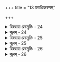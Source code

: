 +++
title = "13 पराधिकरणम्"

+++

<details><summary>विश्वास-प्रस्तुतिः - 24</summary>

24. सेतुं तीर्त्वेत्यधीतेः परिमितिवचनात् प्राप्यसम्बन्धितोक्ते-  
रन्याधिक्यश्रुतेरप्यतिवहननयात्कारणं प्रापकं स्यात् ।  
प्राप्यं त्वन्यद्भवेदित्यसदनवधिके कारणे प्राप्यतोक्तेः  
सेतुत्वाद्युक्तिरस्मिन् बहुभिरविहतां वृत्तिमङ्गीकरोतु ॥
</details>

<details><summary>मूलम् - 24</summary>

24. सेतुं तीर्त्वेत्यधीतेः परिमितिवचनात् प्राप्यसम्बन्धितोक्ते-  
रन्याधिक्यश्रुतेरप्यतिवहननयात्कारणं प्रापकं स्यात् ।  
प्राप्यं त्वन्यद्भवेदित्यसदनवधिके कारणे प्राप्यतोक्तेः  
सेतुत्वाद्युक्तिरस्मिन् बहुभिरविहतां वृत्तिमङ्गीकरोतु ॥
</details>


<details><summary>विश्वास-प्रस्तुतिः - 25</summary>

25. सेतुत्वं सेतुतुल्याद्विधरणनियमाद्बन्धनाद्वात्र युक्तं  
व्याप्तेऽप्यस्मिन्नुपाधेः परिमितिवचनं सार्थकं सूत्रितं प्राक् ।  
चातुष्पद्यञ्च तत्तन्मतिसमनुगुणं कल्प्यतेऽनन्तभूम्नः  
स्वस्येत्येवामृतस्येत्यभिहितमथवा मुक्तिरेवामृतं स्यात् ॥
</details>

<details><summary>मूलम् - 25</summary>

25. सेतुत्वं सेतुतुल्याद्विधरणनियमाद्बन्धनाद्वात्र युक्तं  
व्याप्तेऽप्यस्मिन्नुपाधेः परिमितिवचनं सार्थकं सूत्रितं प्राक् ।  
चातुष्पद्यञ्च तत्तन्मतिसमनुगुणं कल्प्यतेऽनन्तभूम्नः  
स्वस्येत्येवामृतस्येत्यभिहितमथवा मुक्तिरेवामृतं स्यात् ॥
</details>


<details><summary>विश्वास-प्रस्तुतिः - 26</summary>

26. अन्यस्याधिक्यवादे परमवधितया कारणं यत्र दृष्टं  
तत्र ह्यव्याकृतादिस्तदवधिरितरापेक्षयासौ परश्च ।  
यस्मादन्यत्परं नेत्यभिहितविषये तत्परोक्तेरयुक्तेः  
एवन्त्वादित्यनूक्तिस्तत इति यदि वा व्याप्ययुक्तं तदस्तु ॥
</details>

<details><summary>मूलम् - 26</summary>

26. अन्यस्याधिक्यवादे परमवधितया कारणं यत्र दृष्टं  
तत्र ह्यव्याकृतादिस्तदवधिरितरापेक्षयासौ परश्च ।  
यस्मादन्यत्परं नेत्यभिहितविषये तत्परोक्तेरयुक्तेः  
एवन्त्वादित्यनूक्तिस्तत इति यदि वा व्याप्ययुक्तं तदस्तु ॥
</details>